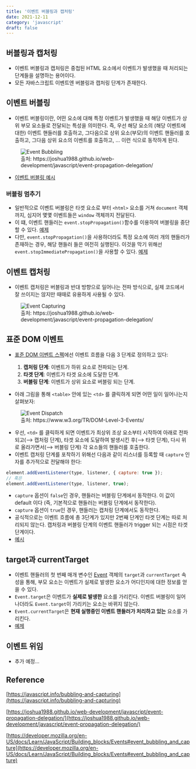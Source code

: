 ```yaml
---
title: '이벤트 버블링과 캡처링'
date: 2021-12-11
category: 'javascript'
draft: false
---
```


## 버블링과 캡처링

- 이벤트 버블링과 캡처링은 중첩된 HTML 요소에서 이벤트가 발생했을 때 처리되는 단계들을 설명하는 용어이다.
- 모든 자바스크립트 이벤트엔 버블링과 캡처링 단계가 존재한다.

## 이벤트 버블링

- 이벤트 버블링이란, 어떤 요소에 대해 특정 이벤트가 발생했을 때 해당 이벤트가 상위 부모 요소들로 전달되는 특성을 의미한다. 즉, 우선 해당 요소의 (해당 이벤트에 대한) 이벤트 핸들러를 호출하고, 그다음으로 상위 요소(부모)의 이벤트 핸들러를 호출하고, 그다음 상위 요소의 이벤트를 호출하고, ... 이런 식으로 동작하게 된다.

<figure>
    <img src="https://cdn.jsdelivr.net/gh/jaehyeon48/jaehyeon48.github.io@master/assets/images/javascript/event-bubbling-and-capturing/event_bubbling.png" alt="Event Bubbling">
    <figcaption>출처: https://joshua1988.github.io/web-development/javascript/event-propagation-delegation/</figcaption>
</figure>

- [이벤트 버블링 예시](https://codepen.io/jaehyeon48/pen/WNOMQzj)

### 버블링 멈추기

- 일반적으로 이벤트 버블링은 타겟 요소로 부터 `<html>` 요소를 거쳐 `document` 객체까지, 심지어 몇몇 이벤트들은 `window` 객체까지 전달된다.
- 이 떄, 이벤트 핸들러는 `event.stopPropagation()`함수를 이용하여 버블링을 중단할 수 있다. [예제](https://jsfiddle.net/jaehyeon48/xg5u1h9b/5/)
- 다만, `event.stopPropagation()`을 사용하더라도 특정 요소에 여러 개의 핸들러가 존재하는 경우, 해당 핸들러 들은 여전히 실행된다. 이것을 막기 위해선 `event.stopImmediatePropagation()`을 사용할 수 있다. [예제](https://jsfiddle.net/jaehyeon48/8073fk5g/13/)

## 이벤트 캡처링

- 이벤트 캡처링은 버블링과 반대 방향으로 일어나는 전파 방식으로, 실제 코드에서 잘 쓰이지는 않지만 때때로 유용하게 사용될 수 있다.

<figure>
    <img src="https://cdn.jsdelivr.net/gh/jaehyeon48/jaehyeon48.github.io@master/assets/images/javascript/event-bubbling-and-capturing/event_capturing.png" alt="Event Capturing">
    <figcaption>출처: https://joshua1988.github.io/web-development/javascript/event-propagation-delegation/</figcaption>
</figure>

## 표준 DOM 이벤트

- [표준 DOM 이벤트 스펙](https://www.w3.org/TR/DOM-Level-3-Events/)에선 이벤트 흐름을 다음 3 단계로 정의하고 있다:

  1. **캡처링 단계**: 이벤트가 하위 요소로 전파되는 단계.
  2. **타겟 단계**: 이벤트가 타겟 요소에 도달한 단계.
  3. **버블링 단계**: 이벤트가 상위 요소로 버블링 되는 단계.

- 아래 그림을 통해 `<table>` 안에 있는 `<td>` 를 클릭하게 되면 어떤 일이 일어나는지 살펴보자:

<figure>
    <img src="https://cdn.jsdelivr.net/gh/jaehyeon48/jaehyeon48.github.io@master/assets/images/javascript/event-bubbling-and-capturing/event_dispatch.png" alt="Event Dispatch">
    <figcaption>출처: https://www.w3.org/TR/DOM-Level-3-Events/</figcaption>
</figure>

- 우선, `<td>` 를 클릭하게 되면 이벤트가 최상위 조상 요소부터 시작하여 아래로 전파되고(⟶ 캡처링 단계), 타겟 요소에 도달하여 발생시킨 후(⟶ 타겟 단계), 다시 위로 올라가면서(⟶ 버블링 단계) 각 요소들의 핸들러를 호출한다.
- 이벤트 캡처링 단계를 포착하기 위해선 다음과 같이 리스너를 등록할 때 `capture` 인자를 추가적으로 전달해야 한다:

```js
element.addEventListener(type, listener, { capture: true });
// 혹은
element.addEventListener(type, listener, true);
```

- `capture` 옵션이 `false`인 경우, 핸들러는 버블링 단계에서 동작한다. 이 값이 default 이다 (즉, 기본적으로 핸들러는 버블링 단계에서 동작한다).
- `capture` 옵션이 `true`인 경우, 핸들러는 캡처링 단계에서도 동작한다.
- 공식적으로는 이벤트 흐름에 총 3단계가 있지만 2번째 단계인 타겟 단계는 따로 처리되지 않는다. 캡처링과 버블링 단계의 이벤트 핸들러가 trigger 되는 시점은 타겟 단계이다.
- [예시](https://jsfiddle.net/oz16g4mb/6/)

## target과 currentTarget

- 이벤트 핸들러의 첫 번째 매개 변수인 [Event](https://developer.mozilla.org/en-US/docs/Web/API/Event) 객체의 `target`과 `currentTarget` 속성을 통해, 부모 요소는 이벤트가 실제로 발생한 요소가 어디인지에 대한 정보를 얻을 수 있다.
- `Event.target`은 이벤트가 **실제로 발생한** 요소를 가리킨다. 이벤트 버블링이 일어나더라도 `Event.target`이 가리키는 요소는 바뀌지 않는다.
- `Event.currentTarget`은 **현재 실행중인 이벤트 핸들러가 처리하고 있는** 요소를 가리킨다.
- [예제](https://codepen.io/jaehyeon48/pen/rNwJLNG)

## 이벤트 위임

- 추가 예정...

## Reference

[https://javascript.info/bubbling-and-capturing](https://javascript.info/bubbling-and-capturing)

[https://joshua1988.github.io/web-development/javascript/event-propagation-delegation/](https://joshua1988.github.io/web-development/javascript/event-propagation-delegation/)

[https://developer.mozilla.org/en-US/docs/Learn/JavaScript/Building_blocks/Events#event_bubbling_and_capture](https://developer.mozilla.org/en-US/docs/Learn/JavaScript/Building_blocks/Events#event_bubbling_and_capture)